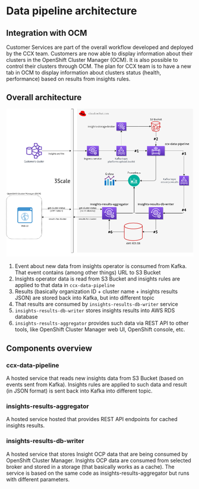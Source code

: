 # Data pipeline architecture

## Integration with OCM

Customer Services are part of the overall workflow developed and deployed by the CCX team. Customers are now able to display information about their clusters in the OpenShift Cluster Manager (OCM). It is also possible to control their clusters through OCM. The plan for CCX team is to have a new tab in OCM to display information about clusters status (health, performance) based on results from insights rules.


## Overall architecture

![architecture](Pipeline.png "Overall architecture")

1. Event about new data from insights operator is consumed from Kafka. That event contains (among other things) URL to S3 Bucket
1. Insights operator data is read from S3 Bucket and insights rules are applied to that data in `ccx-data-pipeline`
1. Results (basically organization ID + cluster name + insights results JSON) are stored back into Kafka, but into different topic
1. That results are consumed by `insights-results-db-writer` service 
1. `insights-results-db-writer` stores insights results into AWS RDS database
1. `insights-results-aggregator` provides such data via REST API to other tools, like OpenShift Cluster Manager web UI, OpenShift console, etc.

## Components overview

### ccx-data-pipeline

A hosted service that reads new insights data from S3 Bucket (based on events sent from Kafka).
Insights rules are applied to such data and result (in JSON format) is sent back into Kafka into different topic.

### insights-results-aggregator

A hosted service hosted that provides REST API endpoints for cached insights results.

### insights-results-db-writer

A hosted service that stores Insight OCP data that are being consumed by OpenShift Cluster Manager.
Insights OCP data are consumed from selected broker and stored in a storage (that basically works as a cache). The service is
based on the same code as insights-results-aggregator but runs with different parameters.
